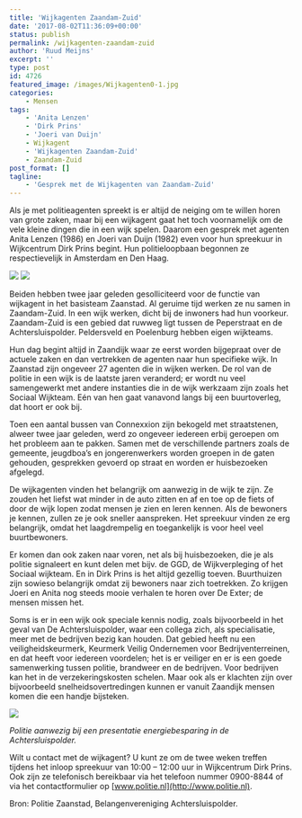 ```yaml
---
title: 'Wijkagenten Zaandam-Zuid'
date: '2017-08-02T11:36:09+00:00'
status: publish
permalink: /wijkagenten-zaandam-zuid
author: 'Ruud Meijns'
excerpt: ''
type: post
id: 4726
featured_image: /images/Wijkagenten0-1.jpg
categories:
    - Mensen
tags:
    - 'Anita Lenzen'
    - 'Dirk Prins'
    - 'Joeri van Duijn'
    - Wijkagent
    - 'Wijkagenten Zaandam-Zuid'
    - Zaandam-Zuid
post_format: []
tagline:
    - 'Gesprek met de Wijkagenten van Zaandam-Zuid'
---
```

Als je met politieagenten spreekt is er altijd de neiging om te willen horen van grote zaken, maar bij een wijkagent gaat het toch voornamelijk om de vele kleine dingen die in een wijk spelen. Daarom een gesprek met agenten Anita Lenzen (1986) en Joeri van Duijn (1982) even voor hun spreekuur in Wijkcentrum Dirk Prins begint. Hun politieloopbaan begonnen ze respectievelijk in Amsterdam en Den Haag.

![](/images/Wijkagenten1.jpg) ![](/images/Wijkagenten2.jpg)

Beiden hebben twee jaar geleden gesolliciteerd voor de functie van wijkagent in het basisteam Zaanstad. Al geruime tijd werken ze nu samen in Zaandam-Zuid. In een wijk werken, dicht bij de inwoners had hun voorkeur. Zaandam-Zuid is een gebied dat ruwweg ligt tussen de Peperstraat en de Achtersluispolder. Peldersveld en Poelenburg hebben eigen wijkteams.

Hun dag begint altijd in Zaandijk waar ze eerst worden bijgepraat over de actuele zaken en dan vertrekken de agenten naar hun specifieke wijk. In Zaanstad zijn ongeveer 27 agenten die in wijken werken. De rol van de politie in een wijk is de laatste jaren veranderd; er wordt nu veel samengewerkt met andere instanties die in de wijk werkzaam zijn zoals het Sociaal Wijkteam. Eén van hen gaat vanavond langs bij een buurtoverleg, dat hoort er ook bij.

Toen een aantal bussen van Connexxion zijn bekogeld met straatstenen, alweer twee jaar geleden, werd zo ongeveer iedereen erbij geroepen om het probleem aan te pakken. Samen met de verschillende partners zoals de gemeente, jeugdboa’s en jongerenwerkers worden groepen in de gaten gehouden, gesprekken gevoerd op straat en worden er huisbezoeken afgelegd.

De wijkagenten vinden het belangrijk om aanwezig in de wijk te zijn. Ze zouden het liefst wat minder in de auto zitten en af en toe op de fiets of door de wijk lopen zodat mensen je zien en leren kennen. Als de bewoners je kennen, zullen ze je ook sneller aanspreken. Het spreekuur vinden ze erg belangrijk, omdat het laagdrempelig en toegankelijk is voor heel veel buurtbewoners.

Er komen dan ook zaken naar voren, net als bij huisbezoeken, die je als politie signaleert en kunt delen met bijv. de GGD, de Wijkverpleging of het Sociaal wijkteam. En in Dirk Prins is het altijd gezellig toeven. Buurthuizen zijn sowieso belangrijk omdat zij bewoners naar zich toetrekken. Zo krijgen Joeri en Anita nog steeds mooie verhalen te horen over De Exter; de mensen missen het.

Soms is er in een wijk ook speciale kennis nodig, zoals bijvoorbeeld in het geval van De Achtersluispolder, waar een collega zich, als specialisatie, meer met de bedrijven bezig kan houden. Dat gebied heeft nu een veiligheidskeurmerk, Keurmerk Veilig Ondernemen voor Bedrijventerreinen, en dat heeft voor iedereen voordelen; het is er veiliger en er is een goede samenwerking tussen politie, brandweer en de bedrijven. Voor bedrijven kan het in de verzekeringskosten schelen. Maar ook als er klachten zijn over bijvoorbeeld snelheidsovertredingen kunnen er vanuit Zaandijk mensen komen die een handje bijsteken.

![](/images/Wijkagenten3.jpg)

*Politie aanwezig bij een presentatie energiebesparing in de Achtersluispolder.*

Wilt u contact met de wijkagent? U kunt ze om de twee weken treffen tijdens het inloop spreekuur van 10:00 – 12:00 uur in Wijkcentrum Dirk Prins. Ook zijn ze telefonisch bereikbaar via het telefoon nummer 0900-8844 of via het contactformulier op [www.politie.nl](http://www.politie.nl).

Bron: Politie Zaanstad, Belangenvereniging Achtersluispolder.